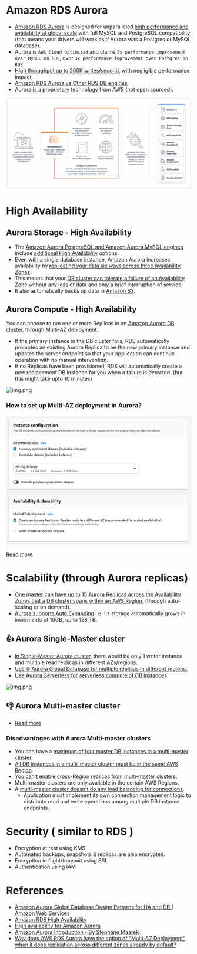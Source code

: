 
# Amazon RDS Aurora
- [Amazon RDS Aurora](https://aws.amazon.com/rds/aurora/) is designed for unparalleled [high performance and availability at global scale](../../../1_HLDDesignComponents/0_SystemGlossaries/LatencyThroughput.md) with full MySQL and PostgreSQL compatibility (that means your drivers will work as if Aurora was a Postgres or MySQL database).
- Aurora is `AWS Cloud Optimized` and claims `5x performance improvement over MySQL on RDS`, over `3x performance improvement over Postgres on RDS`.
- [High throughput up to 200K writes/second](../../../1_HLDDesignComponents/0_SystemGlossaries/LatencyThroughput.md), with negligible performance impact.
- [Amazon RDS Aurora vs Other RDS DB engines](../AmazonAuroraVsRDS.md)
- Aurora is a proprietary technology from AWS (not open sourced).

![img.png](assests/aurora.png)

# High Availability

## Aurora Storage - High Availability
- The [Amazon Aurora PostgreSQL and Amazon Aurora MySQL engines](https://aws.amazon.com/rds/ha/) include [additional High Availability](../../../1_HLDDesignComponents/0_SystemGlossaries/HighAvailability.md) options. 
- Even with a single database instance, Amazon Aurora increases availability by [replicating your data six ways across three Availability Zones](). 
- This means that your [DB cluster can tolerate a failure of an Availability Zone](../../../1_HLDDesignComponents/0_SystemGlossaries/FaultTolerance&DisasterRecovery.md) without any loss of data and only a brief interruption of service.
- It also automatically backs up data in [Amazon S3](../../7_StorageServices/AmazonS3.md).

## Aurora Compute - High Availability
You can choose to run one or more Replicas in an [Amazon Aurora DB cluster](../../../1_HLDDesignComponents/0_SystemGlossaries/ServersCluster.md), through [Multi-AZ deployment](https://aws.amazon.com/rds/features/multi-az/). 
- If the primary instance in the DB cluster fails, RDS automatically promotes an existing Aurora Replica to be the new primary instance and updates the server endpoint so that your application can continue operation with no manual intervention. 
- If no Replicas have been provisioned, RDS will automatically create a new replacement DB instance for you when a failure is detected. (but this might take upto 10 minutes)

![img.png](https://docs.aws.amazon.com/AmazonRDS/latest/AuroraUserGuide/images/AuroraArch001.png)

### How to set up Multi-AZ deployment in Aurora?

![img_1.png](assests/aurora_ha_setup_steps.png)

[Read more](https://aws.amazon.com/rds/features/multi-az/)

# Scalability (through Aurora replicas)
- [One master can have up to 15 Aurora Replicas across the Availability Zones that a DB cluster spans within an AWS Region.](https://docs.aws.amazon.com/AmazonRDS/latest/AuroraUserGuide/Aurora.Replication.html) (through auto-scaling or on demand). 
- [Aurora supports Auto Expanding](https://aws.amazon.com/about-aws/whats-new/2020/10/amazon-aurora-enables-dynamic-resizing-database-storage-space/) i.e. its storage automatically grows in increments of 10GB, up to 128 TB.

## :thumbsup: Aurora Single-Master cluster
- [In Single-Master Aurora cluster](https://docs.aws.amazon.com/AmazonRDS/latest/AuroraUserGuide/AuroraMySQL.Replication.html), there would be only 1 writer instance and multiple read replicas in different AZs/regions.
- [Use :globe_with_meridians: Aurora Global Database for multiple replicas in different regions.](AuroraGlobalDatabase.md)
- [Use Aurora Serverless for serverless compute of DB instances](AuroraServerless.md)

![img.png](https://docs.aws.amazon.com/AmazonRDS/latest/AuroraUserGuide/images/AuroraArch001.png)

## :thumbsdown: Aurora Multi-master cluster
- [Read more](https://docs.aws.amazon.com/AmazonRDS/latest/AuroraUserGuide/aurora-multi-master.html)

### Disadvantages with Aurora Multi-master clusters
- You can have a [maximum of four master DB instances in a multi-master cluster](https://docs.aws.amazon.com/AmazonRDS/latest/AuroraUserGuide/aurora-multi-master.html).
- [All DB instances in a multi-master cluster must be in the same AWS Region](../../AWS-Global-Architecture-Region-AZ.md).
- [You can't enable cross-Region replicas from multi-master clusters]().
- Multi-master clusters are only available in the certain AWS Regions.
- A [multi-master cluster doesn't do any load balancing for connections](https://docs.aws.amazon.com/AmazonRDS/latest/AuroraUserGuide/aurora-multi-master.html#aurora-multi-master-connectivity).
  - Application must implement its own connection management logic to distribute read and write operations among multiple DB instance endpoints.

# Security ( similar to RDS )
- Encryption at rest using KMS
- Automated backups, snapshots & replicas are also encrypted.
- Encryption in flight/transmit using SSL
- Authentication using IAM

# References
- [Amazon Aurora Global Database Design Patterns for HA and DR | Amazon Web Services](https://www.youtube.com/watch?v=bbiWciJSouY)
- [Amazon RDS High Availability](https://aws.amazon.com/rds/ha/)
- [High availability for Amazon Aurora](https://docs.aws.amazon.com/AmazonRDS/latest/AuroraUserGuide/Concepts.AuroraHighAvailability.html)
- [Amazon Aurora Introduction - By Stephane Maarek](https://www.youtube.com/watch?v=ZCt3ctVfGIk)
- [Why does AWS RDS Aurora have the option of "Multi-AZ Deployment" when it does replication across different zones already by default?](https://stackoverflow.com/questions/31976527/why-does-aws-rds-aurora-have-the-option-of-multi-az-deployment-when-it-does-re)